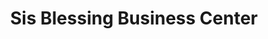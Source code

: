 ---
title: "Sis Blessing Business Center"
url: /ganta/sis-blessing-business-center/
shop: convenience
---